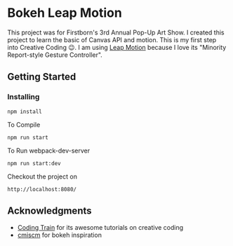 # Bokeh Leap Motion

This project was for Firstborn's 3rd Annual Pop-Up Art Show. I created this project to learn the basic of Canvas API and motion. This is my first step into Creative Coding :wink:. I am using [Leap Motion](https://www.leapmotion.com/) because I love its "Minority Report-style Gesture Controller".

## Getting Started

### Installing

```
npm install
```

To Compile

```
npm run start
```

To Run webpack-dev-server

```
npm run start:dev
```

Checkout the project on

```
http://localhost:8080/
```

## Acknowledgments

*   [Coding Train](https://www.youtube.com/user/shiffman) for its awesome tutorials on creative coding
*   [cmiscm](http://fff.cmiscm.com/#!/section/bokeh) for bokeh inspiration
